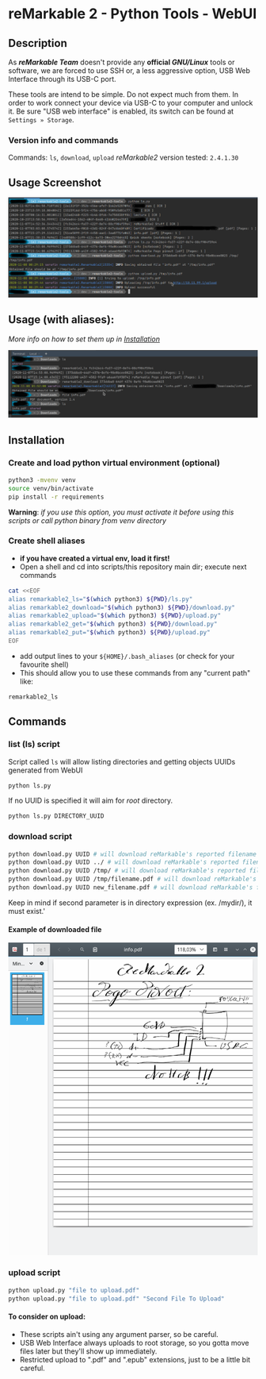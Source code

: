 # reMarkable 2 - Python Tools - WebUI
## Description
As **_reMarkable Team_** doesn't provide any **official _GNU/Linux_** tools or software, we are forced to use SSH or, a less aggressive option, USB Web Interface through its USB-C port.

These tools are intend to be simple. Do not expect much from them.
In order to work connect your device via USB-C to your computer and unlock it. Be sure "USB web interface" is enabled, its switch can be found at `Settings » Storage`.

### Version info and commands
Commands: `ls`, `download`, `upload`
_reMarkable2_ version tested: `2.4.1.30`

## Usage Screenshot
![reMarkable 2 - Python Tools -example](doc/usage.png "Example usage")

## Usage (with aliases):
*More info on how to set them up in [Installation](#create-shell-aliases)*

![reMarkable 2 - Python Tools -example](doc/download_example_with_aliases.png "Example usage")

## Installation
### Create and load python virtual environment (optional)
```bash
python3 -mvenv venv
source venv/bin/activate
pip install -r requirements
```
**Warning**: *if you use this option, you must activate it before using this scripts or call python binary from venv directory* 

### Create shell aliases 
- **if you have created a virtual env, load it first!**
- Open a shell and cd into scripts/this repository main dir; execute next commands  
```bash
cat <<EOF
alias remarkable2_ls="$(which python3) ${PWD}/ls.py"
alias remarkable2_download="$(which python3) ${PWD}/download.py"
alias remarkable2_upload="$(which python3) ${PWD}/upload.py"
alias remarkable2_get="$(which python3) ${PWD}/download.py"
alias remarkable2_put="$(which python3) ${PWD}/upload.py"
EOF
```
- add output lines to your `${HOME}/.bash_aliases` (or check for your favourite shell)
- This should allow you to use these commands from any "current path" like:
```bash
remarkable2_ls 
```


## Commands
### list (ls) script
Script called `ls` will allow listing directories and getting objects UUIDs generated from WebUI
```bash
python ls.py
```
If no UUID is specified it will aim for _root_ directory.

```bash
python ls.py DIRECTORY_UUID
```

### download script
```bash
python download.py UUID # will download reMarkable's reported filename for that UUID into current directory 
python download.py UUID ../ # will download reMarkable's reported filename for that UUID into parent directory
python download.py UUID /tmp/ # will download reMarkable's reported filename for that UUID into /tmp directory
python download.py UUID /tmp/filename.pdf # will download reMarkable's file at /tmp/filename.pdf (don't mess up with extensions)
python download.py UUID new_filename.pdf # will download reMarkable's file at current directory with as filename.pdf
```

Keep in mind if second parameter is in directory expression (ex. /mydir/), it must exist.'
#### Example of downloaded file
![reMarkable 2 - Python Tools - download example](doc/downloaded_file.png "Example download")


### upload script
```bash
python upload.py "file to upload.pdf"
python upload.py "file to upload.pdf" "Second File To Upload"
```

#### To consider on upload:
- These scripts ain't using any argument parser, so be careful.
- USB Web Interface always uploads to root storage, so you gotta move files later but they'll show up immediately.
- Restricted upload to ".pdf" and ".epub" extensions, just to be a little bit careful.
